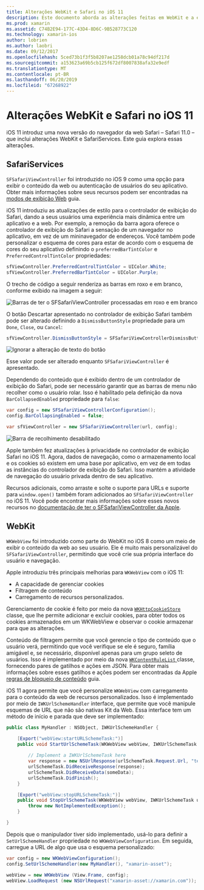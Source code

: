 ```yaml
---
title: Alterações WebKit e Safari no iOS 11
description: Este documento aborda as alterações feitas em WebKit e a estrutura de serviços do Safari no iOS 11. Ele descreve como trabalhar com atualizações em ter o SFSafariViewController e novos recursos no WKWebView de definição de estilo.
ms.prod: xamarin
ms.assetid: C74B2E94-177C-43D4-8D6C-9B528773C120
ms.technology: xamarin-ios
author: lobrien
ms.author: laobri
ms.date: 09/12/2017
ms.openlocfilehash: 5ced73b1f3f5b8207ae1258dcb01a78c94df217d
ms.sourcegitcommit: a153623a69b5cb125f672df8007838afa32e9edf
ms.translationtype: MT
ms.contentlocale: pt-BR
ms.lasthandoff: 06/20/2019
ms.locfileid: "67268922"
---
```

# <a name="webkit-and-safari-changes-in-ios-11"></a>Alterações WebKit e Safari no iOS 11

iOS 11 introduz uma nova versão do navegador da web Safari – Safari 11.0 – que inclui alterações WebKit e SafariServices. Este guia explora essas alterações.

## <a name="safariservices"></a>SafariServices

`SFSafariViewController` foi introduzido no iOS 9 como uma opção para exibir o conteúdo da web ou autenticação de usuários do seu aplicativo. Obter mais informações sobre seus recursos podem ser encontradas na [modos de exibição Web](~/ios/user-interface/controls/uiwebview.md#safariviewcontroller) guia.

iOS 11 introduziu as atualizações de estilo para o controlador de exibição do Safari, dando a seus usuários uma experiência mais dinâmica entre um aplicativo e a web. Por exemplo, a remoção da barra agora oferece o controlador de exibição do Safari a sensação de um navegador no aplicativo, em vez de um mininavegador de endereços. Você também pode personalizar o esquema de cores para estar de acordo com o esquema de cores do seu aplicativo definindo o `preferredBarTintColor` e `PreferredControlTintColor` propriedades:

```csharp
sfViewController.PreferredControlTintColor = UIColor.White;
sfViewController.PreferredBarTintColor = UIColor.Purple;
```

O trecho de código a seguir renderiza as barras em roxo e em branco, conforme exibido na imagem a seguir:

![Barras de ter o SFSafariViewController processadas em roxo e em branco](web-images/image1.png)

O botão Descartar apresentado no controlador de exibição Safari também pode ser alterado definindo a `DismissButtonStyle` propriedade para um `Done`, `Close`, ou `Cancel`:

```csharp
sfViewController.DismissButtonStyle = SFSafariViewControllerDismissButtonStyle.Close;
```

![Ignorar a alteração de texto do botão](web-images/image2.png)

Esse valor pode ser alterado enquanto `SFSafariViewController` é apresentado.


Dependendo do conteúdo que é exibido dentro de um controlador de exibição do Safari, pode ser necessário garantir que as barras de menu não recolher como o usuário rolar. Isso é habilitado pela definição da nova `BarCollapsedEnabled` propriedade para `false`:

```csharp
var config = new SFSafariViewControllerConfiguration();
config.BarCollapsingEnabled = false;

var sfViewController = new SFSafariViewController(url, config);
```

![Barra de recolhimento desabilitado](web-images/image3.png)

Apple também fez atualizações à privacidade no controlador de exibição Safari no iOS 11. Agora, dados de navegação, como o armazenamento local e os cookies só existem em uma base por aplicativo, em vez de em todas as instâncias do controlador de exibição do Safari. Isso mantém a atividade de navegação do usuário privada dentro de seu aplicativo.

Recursos adicionais, como arraste e solte o suporte para URLs e suporte para `window.open()` também foram adicionados ao `SFSafariViewController` no iOS 11. Você pode encontrar mais informações sobre esses novos recursos no [documentação de ter o SFSafariViewController da Apple](https://developer.apple.com/documentation/safariservices/sfsafariviewcontroller?changes=latest_minor).


## <a name="webkit"></a>WebKit

`WKWebView` foi introduzido como parte do WebKit no iOS 8 como um meio de exibir o conteúdo da web ao seu usuário. Ele é muito mais personalizável do `SFSafariViewController`, permitindo que você crie sua própria interface do usuário e navegação.

Apple introduziu três principais melhorias para `WKWebView` com o iOS 11: 

- A capacidade de gerenciar cookies
- Filtragem de conteúdo
- Carregamento de recursos personalizados. 

Gerenciamento de cookie é feito por meio da nova [ `WKHttpCookieStore` ](https://developer.apple.com/documentation/webkit/wkhttpcookiestore) classe, que lhe permite adicionar e excluir cookies, para obter todos os cookies armazenados em um WKWebView e observar o cookie armazenar para que as alterações.

Conteúdo de filtragem permite que você gerencie o tipo de conteúdo que o usuário verá, permitindo que você verifique se ele é seguro, família amigável e, se necessário, disponível apenas para um grupo seleto de usuários. Isso é implementado por meio da nova [ `WKContentRuleList` ](https://developer.apple.com/documentation/webkit/wkcontentrulelist) classe, fornecendo pares de gatilhos e ações em JSON. Para obter mais informações sobre esses gatilhos e ações podem ser encontradas da Apple [regras de bloqueio de conteúdo](https://developer.apple.com/library/content/documentation/Extensions/Conceptual/ContentBlockingRules/Introduction/Introduction.html) guia.

iOS 11 agora permite que você personalize `WKWebView` com carregamento para o conteúdo da web de recursos personalizados. Isso é implementado por meio de `IWKUrlSchemeHandler` interface, que permite que você manipule esquemas de URL que não são nativas Kit da Web. Essa interface tem um método de início e parada que deve ser implementado:

```csharp
public class MyHandler : NSObject, IWKUrlSchemeHandler {

    [Export("webView:startURLSchemeTask:")]
    public void StartUrlSchemeTask(WKWebView webView, IWKUrlSchemeTask urlSchemeTask){
        
        // Implement a IWKUrlSchemeTask here
        var response = new NSUrlResponse(urlSchemeTask.Request.Url, "text/html", ContentLength, null);
        urlSchemeTask.DidReceiveResponse(response);
        urlSchemeTask.DidReceiveData(someData);
        urlSchemeTask.DidFinish();
    }

    [Export("webView:stopURLSchemeTask:")]
    public void StopUrlSchemeTask(WKWebView webView, IWKUrlSchemeTask urlSchemeTask){
        throw new NotImplementedException();
    }

}
``` 

Depois que o manipulador tiver sido implementado, usá-lo para definir a `SetUrlSchemeHandler` propriedade no `WKWebViewConfiguration`. Em seguida, carregue a URL de algo que usa o esquema personalizado:

```csharp
var config = new WKWebViewConfiguration();
config.SetUrlSchemeHandler(new MyHandler(), "xamarin-asset");

webView = new WKWebView (View.Frame, config);
webView.LoadRequest (new NSUrlRequest("xamarin-asset://xamarin.com"));
```

